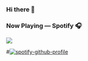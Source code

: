 ### Hi there 👋

### Now Playing — Spotify 🎧
<p>
<a href=”https://spotify-github-profile.vercel.app/api/view?uid=amackzie&cover_image=true&theme=default&bar_color=53b14f&bar_color_cover=false">
<img src=”https://github.com/kittinan/spotify-github-profile"/>
</a>
</p>


#[![spotify-github-profile](https://spotify-github-profile.vercel.app/api/view?#uid=amackzie&cover_image=true&theme=default&bar_color=53b14f&bar_color_cover=false)](https://github.com/kittinan/spotify-github-profile)


<!--
**zessu/zessu** is a ✨ _special_ ✨ repository because its `README.md` (this file) appears on your GitHub profile.

Here are some ideas to get you started:

- 🔭 I’m currently working on ...
- 🌱 I’m currently learning ...
- 👯 I’m looking to collaborate on ...
- 🤔 I’m looking for help with ...
- 💬 Ask me about ...
- 📫 How to reach me: ...
- 😄 Pronouns: ...
- ⚡ Fun fact: ...
-->
